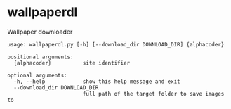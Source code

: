 # wallpaperdl
Wallpaper downloader

    usage: wallpaperdl.py [-h] [--download_dir DOWNLOAD_DIR] {alphacoder}
    
    positional arguments:
      {alphacoder}          site identifier
    
    optional arguments:
      -h, --help            show this help message and exit
      --download_dir DOWNLOAD_DIR
                            full path of the target folder to save images to
